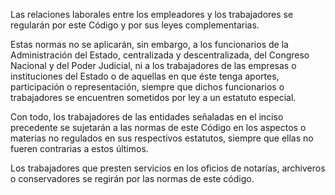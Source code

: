 Las relaciones laborales entre los empleadores y los trabajadores se regularán por este Código y por sus leyes complementarias.

Estas normas no se aplicarán, sin embargo, a los funcionarios de la Administración del Estado, centralizada y descentralizada, del Congreso Nacional y del Poder Judicial, ni a los trabajadores de las empresas o instituciones del Estado o de aquellas en que éste tenga aportes, participación o representación, siempre que dichos funcionarios o trabajadores se encuentren sometidos por ley a un estatuto especial.

Con todo, los trabajadores de las entidades señaladas en el inciso precedente se sujetarán a las normas de este Código en los aspectos o materias no regulados en sus respectivos estatutos, siempre que ellas no fueren contrarias a estos últimos.

Los trabajadores que presten servicios en los oficios de notarías, archiveros o conservadores se regirán por las normas de este código.